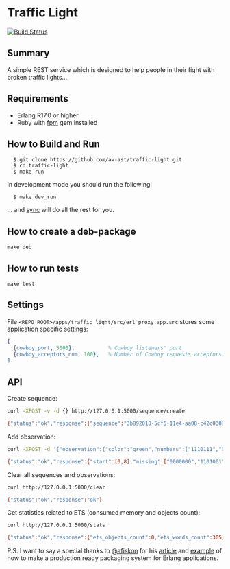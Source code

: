 Traffic Light
=============

[![Build Status](https://travis-ci.org/av-ast/traffic-light.svg)](https://travis-ci.org/av-ast/traffic-light)

## Summary

A simple REST service which is designed to help people in their fight with broken traffic lights...

## Requirements

* Erlang R17.0 or higher
* Ruby with [fpm](https://github.com/jordansissel/fpm) gem installed

## How to Build and Run

```
  $ git clone https://github.com/av-ast/traffic-light.git
  $ cd traffic-light
  $ make run
```

In development mode you should run the following:

```
  $ make dev_run
```

... and [sync](https://github.com/rustyio/sync) will do all the rest for you.

## How to create a deb-package

```
make deb
```
## How to run tests

```
make test
```

## Settings

File `<REPO ROOT>/apps/traffic_light/src/erl_proxy.app.src` stores some application specific settings:

``` erlang
[
  {cowboy_port, 5000},           % Cowboy listeners' port
  {cowboy_acceptors_num, 100},   % Number of Cowboy requests acceptors
].
```

## API

Create sequence:

```bash
curl -XPOST -v -d {} http://127.0.0.1:5000/sequence/create

{"status":"ok","response":{"sequence":"3b892010-5cf5-11e4-aa08-c42c0309b2de"}}
```

Add observation:

``` bash
curl -XPOST -d '{"observation":{"color":"green","numbers":["1110111","0010110"]}, "sequence":"3b892010-5cf5-11e4-aa08-c42c0309b2de"}' http://127.0.0.1:5000/observation/add

{"status":"ok","response":{"start":[0,8],"missing":["0000000","1101001"]}}
```

Clear all sequences and observations:

``` bash
curl http://127.0.0.1:5000/clear

{"status":"ok","response":"ok"}
```

Get statistics related to ETS (consumed memory and objects count):

``` bash
curl http://127.0.0.1:5000/stats

{"status":"ok","response":{"ets_objects_count":0,"ets_words_count":305}}
```

P.S. I want to say a special thanks to [@afiskon](https://github.com/afiskon) for his [article](http://eax.me/erlang-deb-package/) and [example](https://github.com/afiskon/erl-min-prj) of how to make a production ready packaging system for Erlang applications.
